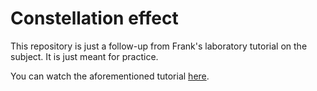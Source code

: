 # Constellation effect

This repository is just a follow-up from Frank's laboratory tutorial on the subject. It is just meant for practice.

You can watch the aforementioned tutorial [here](https://www.youtube.com/watch?v=Yvz_axxWG4Y "HTML5 Canvas CRASH COURSE for Beginners").
